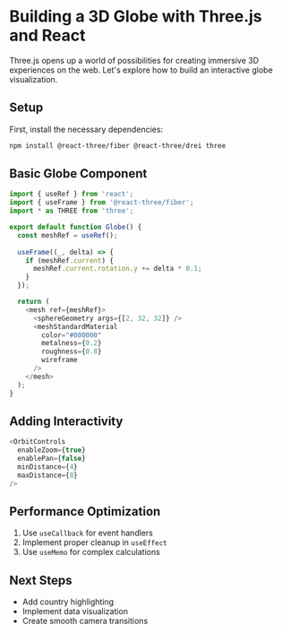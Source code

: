 # Building a 3D Globe with Three.js and React

Three.js opens up a world of possibilities for creating immersive 3D experiences on the web. Let's explore how to build an interactive globe visualization.

## Setup

First, install the necessary dependencies:

```bash
npm install @react-three/fiber @react-three/drei three
```

## Basic Globe Component

```typescript
import { useRef } from 'react';
import { useFrame } from '@react-three/fiber';
import * as THREE from 'three';

export default function Globe() {
  const meshRef = useRef();
  
  useFrame((_, delta) => {
    if (meshRef.current) {
      meshRef.current.rotation.y += delta * 0.1;
    }
  });

  return (
    <mesh ref={meshRef}>
      <sphereGeometry args={[2, 32, 32]} />
      <meshStandardMaterial
        color="#000000"
        metalness={0.2}
        roughness={0.8}
        wireframe
      />
    </mesh>
  );
}
```

## Adding Interactivity

```typescript
<OrbitControls
  enableZoom={true}
  enablePan={false}
  minDistance={4}
  maxDistance={8}
/>
```

## Performance Optimization

1. Use `useCallback` for event handlers
2. Implement proper cleanup in `useEffect`
3. Use `useMemo` for complex calculations

## Next Steps

- Add country highlighting
- Implement data visualization
- Create smooth camera transitions